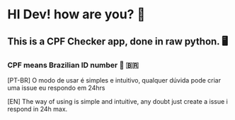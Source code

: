 # HI Dev! how are you? :wave:
## This is a CPF Checker app, done in raw python. :desktop_computer:
### CPF means Brazilian ID number :scroll: :brazil: 

[PT-BR]  O modo de usar é simples e intuitivo, qualquer dúvida pode criar uma issue eu respondo em 24hrs

[EN] The way of using is simple and intuitive, any doubt just create a issue i respond in 24h max.

